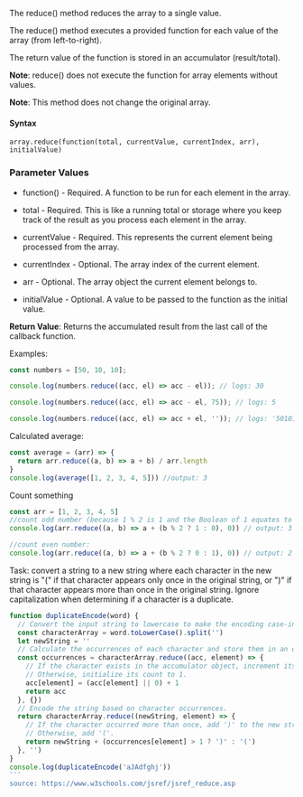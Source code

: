The reduce() method reduces the array to a single value.

The reduce() method executes a provided function for each value of the array (from left-to-right).

The return value of the function is stored in an accumulator (result/total).

**Note**: reduce() does not execute the function for array elements without values.

**Note**: This method does not change the original array.

#### Syntax

`array.reduce(function(total, currentValue, currentIndex, arr), initialValue)`

### Parameter Values

- function() - Required. A function to be run for each element in the array.
- total - Required. This is like a running total or storage where you keep track of the result as you process each element in the array.
- currentValue - Required. This represents the current element being processed from the array.
- currentIndex - Optional. The array index of the current element.
- arr - Optional. The array object the current element belongs to.

- initialValue - Optional. A value to be passed to the function as the initial value.

**Return Value**: Returns the accumulated result from the last call of the callback function.

Examples:

```js
const numbers = [50, 10, 10];

console.log(numbers.reduce((acc, el) => acc - el)); // logs: 30

console.log(numbers.reduce((acc, el) => acc - el, 75)); // logs: 5

console.log(numbers.reduce((acc, el) => acc + el, '')); // logs: '501010'
```

Calculated average:

```js
const average = (arr) => {
  return arr.reduce((a, b) => a + b) / arr.length
}
console.log(average([1, 2, 3, 4, 5])) //output: 3
```

Count something

```js
const arr = [1, 2, 3, 4, 5]
//count odd number (because 1 % 2 is 1 and the Boolean of 1 equates to true)
console.log(arr.reduce((a, b) => a + (b % 2 ? 1 : 0), 0)) // output: 3

//count even number:
console.log(arr.reduce((a, b) => a + (b % 2 ? 0 : 1), 0)) // output: 2
```

Task: convert a string to a new string where each character in the new string is "(" if that character appears only once in the original string, or ")" if that character appears more than once in the original string. Ignore capitalization when determining if a character is a duplicate.
````js
function duplicateEncode(word) {
  // Convert the input string to lowercase to make the encoding case-insensitive.
  const characterArray = word.toLowerCase().split('')
  let newString = ''
  // Calculate the occurrences of each character and store them in an object.
  const occurrences = characterArray.reduce((acc, element) => {
    // If the character exists in the accumulator object, increment its count by 1.
    // Otherwise, initialize its count to 1.
    acc[element] = (acc[element] || 0) + 1
    return acc
  }, {})
  // Encode the string based on character occurrences.
  return characterArray.reduce((newString, element) => {
    // If the character occurred more than once, add ')' to the new string.
    // Otherwise, add '('.
    return newString + (occurrences[element] > 1 ? ')' : '(')
  }, '')
}
console.log(duplicateEncode('aJAdfghj'))
```
source: https://www.w3schools.com/jsref/jsref_reduce.asp
````
